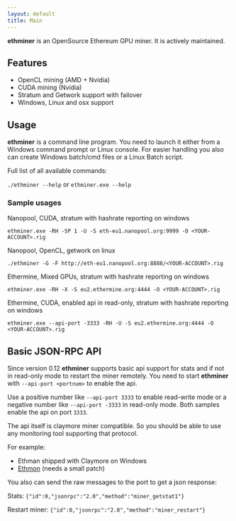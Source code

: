 ```yaml
---
layout: default
title: Main
---
```


**ethminer** is an OpenSource Ethereum GPU miner. It is actively maintained. 

## Features
* OpenCL mining (AMD + Nvidia)
* CUDA mining (Nvidia)
* Stratum and Getwork support with failover
* Windows, Linux and osx support

## Usage

**ethminer** is a command line program. You need to launch it either from a Windows command prompt or Linux console.
For easier handling you also can create Windows batch/cmd files or a Linux Batch script.

Full list of all available commands:

``./ethminer --help`` or ``ethminer.exe --help``

### Sample usages

Nanopool, CUDA, stratum with hashrate reporting on windows

``ethminer.exe -RH -SP 1 -U -S eth-eu1.nanopool.org:9999 -O <YOUR-ACCOUNT>.rig``

Nanopool, OpenCL, getwork on linux

``./ethminer -G -F http://eth-eu1.nanopool.org:8888/<YOUR-ACCOUNT>.rig``

Ethermine, Mixed GPUs, stratum with hashrate reporting on windows

``ethminer.exe -RH -X -S eu2.ethermine.org:4444 -O <YOUR-ACCOUNT>.rig``

Ethermine, CUDA, enabled api in read-only, stratum with hashrate reporting on windows

``ethminer.exe --api-port -3333 -RH -U -S eu2.ethermine.org:4444 -O <YOUR-ACCOUNT>.rig``

## Basic JSON-RPC API

Since version 0.12 **ethminer** supports basic api support for stats and if not in read-only mode to restart the miner remotely.
You need to start **ethminer** with ``--api-port <portnum>`` to enable the api. 

Use a positive number like ``--api-port 3333`` to enable read-write mode or a negative number like ``--api-port -3333`` in read-only mode.
Both samples enable the api on port ``3333``.

The api itself is claymore miner compatible. So you should be able to use any monitoring tool supporting that protocol.

For example:
* Ethman shipped with Claymore on Windows
* [Ethmon](https://github.com/osnwt/ethmon) (needs a small patch)

You also can send the raw messages to the port to get a json response:

Stats: ``{"id":0,"jsonrpc":"2.0","method":"miner_getstat1"}``

Restart miner: ``{"id":0,"jsonrpc":"2.0","method":"miner_restart"}``